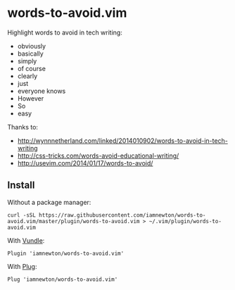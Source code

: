 words-to-avoid.vim
==================

Highlight words to avoid in tech writing:

- obviously
- basically
- simply
- of course
- clearly
- just
- everyone knows
- However
- So
- easy

Thanks to:

- http://wynnnetherland.com/linked/2014010902/words-to-avoid-in-tech-writing
- http://css-tricks.com/words-avoid-educational-writing/
- http://usevim.com/2014/01/17/words-to-avoid/

Install
-------

Without a package manager:

```
curl -sSL https://raw.githubusercontent.com/iamnewton/words-to-avoid.vim/master/plugin/words-to-avoid.vim > ~/.vim/plugin/words-to-avoid.vim
```

With [Vundle](https://github.com/gmarik/Vundle.vim):

```
Plugin 'iamnewton/words-to-avoid.vim'
```

With [Plug](https://github.com/junegunn/vim-plug):

```
Plug 'iamnewton/words-to-avoid.vim'
```
